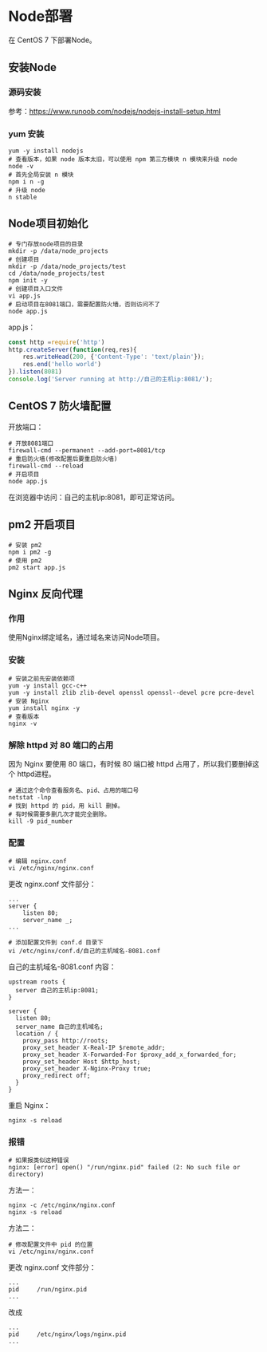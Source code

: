 # Node部署

在 CentOS 7 下部署Node。

## 安装Node

### 源码安装

参考：https://www.runoob.com/nodejs/nodejs-install-setup.html

### yum 安装

```shell
yum -y install nodejs
# 查看版本，如果 node 版本太旧，可以使用 npm 第三方模块 n 模块来升级 node
node -v
# 首先全局安装 n 模块
npm i n -g
# 升级 node
n stable
```

## Node项目初始化

```shell
# 专门存放node项目的目录
mkdir -p /data/node_projects
# 创建项目
mkdir -p /data/node_projects/test
cd /data/node_projects/test
npm init -y
# 创建项目入口文件
vi app.js
# 启动项目在8081端口，需要配置防火墙，否则访问不了
node app.js
```

app.js：

```js
const http =require('http')
http.createServer(function(req,res){
    res.writeHead(200, {'Content-Type': 'text/plain'});
    res.end('hello world')
}).listen(8081)
console.log('Server running at http://自己的主机ip:8081/');
```

## CentOS 7 防火墙配置

开放端口：

```shell
# 开放8081端口
firewall-cmd --permanent --add-port=8081/tcp
# 重启防火墙(修改配置后要重启防火墙)
firewall-cmd --reload
# 开启项目
node app.js
```

在浏览器中访问：自己的主机ip:8081，即可正常访问。

##  pm2 开启项目

```shell
# 安装 pm2
npm i pm2 -g
# 使用 pm2
pm2 start app.js
```

## Nginx 反向代理

### 作用

使用Nginx绑定域名，通过域名来访问Node项目。

### 安装

```shell
# 安装之前先安装依赖项
yum -y install gcc-c++
yum -y install zlib zlib-devel openssl openssl--devel pcre pcre-devel
# 安装 Nginx
yum install nginx -y
# 查看版本
nginx -v
```

### 解除 httpd 对 80 端口的占用

因为 Nginx 要使用 80 端口，有时候 80 端口被 httpd 占用了，所以我们要删掉这个 httpd进程。

```shell
# 通过这个命令查看服务名、pid、占用的端口号
netstat -lnp
# 找到 httpd 的 pid，用 kill 删掉。
# 有时候需要多删几次才能完全删除。
kill -9 pid_number
```

### 配置

```shell
# 编辑 nginx.conf 
vi /etc/nginx/nginx.conf
```
更改 nginx.conf 文件部分：

```shell
...
server {
    listen 80;
    server_name _;
...
```

```shell
# 添加配置文件到 conf.d 目录下
vi /etc/nginx/conf.d/自己的主机域名-8081.conf
```

自己的主机域名-8081.conf 内容：

```shell
upstream roots {
  server 自己的主机ip:8081;
}

server {
  listen 80;
  server_name 自己的主机域名;
  location / {
    proxy_pass http://roots;
    proxy_set_header X-Real-IP $remote_addr;
    proxy_set_header X-Forwarded-For $proxy_add_x_forwarded_for;    
    proxy_set_header Host $http_host; 
    proxy_set_header X-Nginx-Proxy true;
    proxy_redirect off;
  }
}
```

重启 Nginx：

```shell
nginx -s reload
```

### 报错

```shell
# 如果报类似这种错误
nginx: [error] open() "/run/nginx.pid" failed (2: No such file or directory)
```

方法一：

```shell
nginx -c /etc/nginx/nginx.conf
nginx -s reload
```

方法二：

```shell
# 修改配置文件中 pid 的位置
vi /etc/nginx/nginx.conf
```

更改 nginx.conf 文件部分：

```shell
...
pid     /run/nginx.pid
...
```

改成

```shell
...
pid     /etc/nginx/logs/nginx.pid
...
```